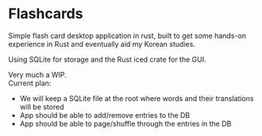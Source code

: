 # Flashcards

Simple flash card desktop application in rust, 
built to get some hands-on experience in Rust and eventually aid my Korean studies.

Using SQLite for storage and the Rust iced crate for the GUI.

Very much a WIP. <br>
Current plan:
* We will keep a SQLite file at the root where words and their translations will be stored
* App should be able to add/remove entries to the DB
* App should be able to page/shuffle through the entries in the DB 